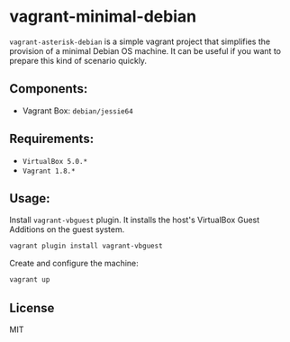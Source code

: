 # vagrant-minimal-debian

`vagrant-asterisk-debian` is a simple vagrant project that simplifies the provision of a minimal Debian OS machine. It can be useful if you want to prepare this kind of scenario quickly.

## Components:
* Vagrant Box: `debian/jessie64`

## Requirements:
* `VirtualBox 5.0.*`
* `Vagrant 1.8.*`

## Usage:
Install `vagrant-vbguest` plugin. It installs the host's VirtualBox Guest Additions on the guest system.
```bash
vagrant plugin install vagrant-vbguest
```

Create and configure the machine:
```bash
vagrant up
```

## License
MIT
